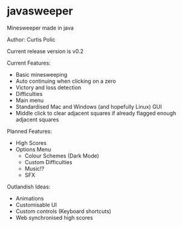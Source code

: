 # javasweeper
Minesweeper made in java

Author: Curtis Polic

Current release version is v0.2

Current Features:
- Basic minesweeping
- Auto continuing when clicking on a zero
- Victory and loss detection
- Difficulties
- Main menu
- Standardised Mac and Windows (and hopefully Linux) GUI
- Middle click to clear adjacent squares if already flagged enough adjacent squares


Planned Features:
- High Scores
- Options Menu
	- Colour Schemes (Dark Mode)
	- Custom Difficulties
	- Music!?
	- SFX


Outlandish Ideas:
- Animations
- Customisable UI
- Custom controls (Keyboard shortcuts)
- Web synchronised high scores

